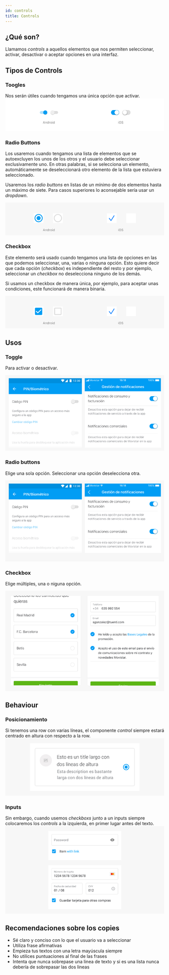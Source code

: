 ```yaml
---
id: controls
title: Controls
---
```


## ¿Qué son?
Llamamos *controls* a aquellos elementos que nos permiten seleccionar, activar, desactivar o aceptar opciones en una interfaz.

## Tipos de Controls
### Toogles  
Nos serán útiles cuando tengamos una única opción que activar.
![Toggle](../../img/controls-01.png)


### Radio Buttons  
Los usaremos cuando tengamos una lista de elementos que se autoexcluyen los unos de los otros y el usuario debe seleccionar exclusivamente uno. En otras palabras, si se selecciona un elemento, automáticamente se deseleccionará otro elemento de la lista que estuviera seleccionado.

Usaremos los *radio buttons* en listas de un mínimo de dos elementos hasta un máximo de siete. Para casos superiores lo aconsejable sería usar un *dropdown*.

![Radio Buttons](../../img/controls-02.png)

### Checkbox
Este elemento será usado cuando tengamos una lista de opciones en las que podemos seleccionar, una, varias o ninguna opción. Esto quiere decir que cada opción (*checkbox*) es independiente del resto y por ejemplo, seleccionar un *checkbox* no deselecciona ninguno de los demás. 

Si usamos un checkbox de manera única, por ejemplo, para aceptar unas condiciones, este funcionará de manera binaria. 

![Checkboxes](../../img/controls-03.png)

## Usos

### Toggle 
Para activar o desactivar.


![Toggle](../../img/controls-04.png)

### Radio buttons  
Elige una sola opción. Seleccionar una opción deselecciona otra.


![Toggle](../../img/controls-05.png)

### Checkbox  
Elige múltiples, una o niguna opción.


![Toggle](../../img/controls-06.png)

## Behaviour
### Posicionamiento  
Si tenemos una row con varias líneas, el componente *control* siempre estará centrado en altura con respecto a la row.
![Toggle](../../img/controls-07.png)

### Inputs  
Sin embargo, cuando usemos *checkboxs* junto a un inputs siempre colocaremos los *controls* a la izquierda, en primer lugar antes del texto.
![Toggle](../../img/controls-08.png)


## Recomendaciones sobre los copies
* Sé claro y conciso con lo que el usuario va a seleccionar
* Utiliza frase afirmativas
* Empieza tus textos con una letra mayúscula siempre
* No utilices puntuaciones al final de las frases
* Intenta que nunca sobrepase una linea de texto y si es una lista nunca debería de sobrepasar las dos lineas
